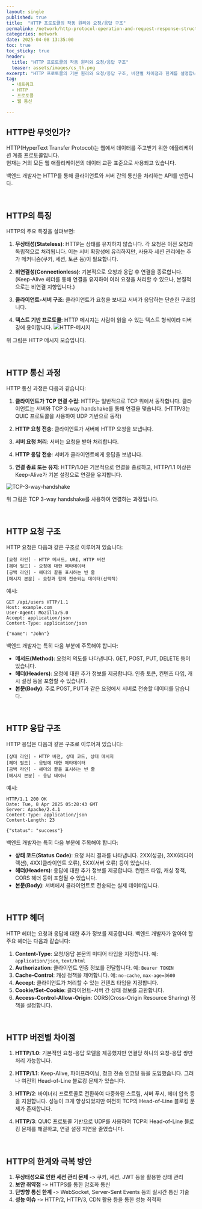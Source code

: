 ```yaml
---
layout: single
published: true
title:  "HTTP 프로토콜의 작동 원리와 요청/응답 구조"
permalink: /network/http-protocol-operation-and-request-response-structure
categories: network
date: 2025-04-08 13:35:00
toc: true
toc_sticky: true
header:
  title: "HTTP 프로토콜의 작동 원리와 요청/응답 구조"
  teaser: assets/images/cs_th.png
excerpt: "HTTP 프로토콜의 기본 원리와 요청/응답 구조, 버전별 차이점과 한계를 설명합니다."
tag:   
  - 네트워크 
  - HTTP
  - 프로토콜
  - 웹 통신

---
```


## HTTP란 무엇인가?

HTTP(HyperText Transfer Protocol)는 웹에서 데이터를 주고받기 위한 애플리케이션 계층 프로토콜입니다.  
현재는 거의 모든 웹 애플리케이션의 데이터 교환 표준으로 사용되고 있습니다.

백엔드 개발자는 HTTP를 통해 클라이언트와 서버 간의 통신을 처리하는 API를 만듭니다.

<br>

## HTTP의 특징

HTTP의 주요 특징을 살펴보면:

1. **무상태성(Stateless)**: HTTP는 상태를 유지하지 않습니다. 각 요청은 이전 요청과 독립적으로 처리됩니다. 이는 서버 확장성에 유리하지만, 사용자 세션 관리에는 추가 메커니즘(쿠키, 세션, 토큰 등)이 필요합니다.

2. **비연결성(Connectionless)**: 기본적으로 요청과 응답 후 연결을 종료합니다. (Keep-Alive 헤더를 통해 연결을 유지하여 여러 요청을 처리할 수 있으나, 본질적으로는 비연결 지향입니다.)

3. **클라이언트-서버 구조**: 클라이언트가 요청을 보내고 서버가 응답하는 단순한 구조입니다.

4. **텍스트 기반 프로토콜**: HTTP 메시지는 사람이 읽을 수 있는 텍스트 형식이라 디버깅에 용이합니다.
![HTTP-메시지](https://github.com/user-attachments/assets/6065e064-2519-4bb4-a97d-dcf4266058f6)

위 그림은 HTTP 메시지 모습입니다.

<br>

## HTTP 통신 과정

HTTP 통신 과정은 다음과 같습니다:

1. **클라이언트가 TCP 연결 수립**: HTTP는 일반적으로 TCP 위에서 동작합니다. 클라이언트는 서버와 TCP 3-way handshake를 통해 연결을 맺습니다. (HTTP/3는 QUIC 프로토콜을 사용하여 UDP 기반으로 동작)

2. **HTTP 요청 전송**: 클라이언트가 서버에 HTTP 요청을 보냅니다.

3. **서버 요청 처리**: 서버는 요청을 받아 처리합니다.

4. **HTTP 응답 전송**: 서버가 클라이언트에게 응답을 보냅니다.

5. **연결 종료 또는 유지**: HTTP/1.0은 기본적으로 연결을 종료하고, HTTP/1.1 이상은 Keep-Alive가 기본 설정으로 연결을 유지합니다.

![TCP-3-way-handshake](https://github.com/user-attachments/assets/f4d8c460-d52e-46db-b300-af393ea8d887)

위 그림은 TCP 3-way handshake를 사용하여 연결하는 과정입니다.

<br>


## HTTP 요청 구조

HTTP 요청은 다음과 같은 구조로 이루어져 있습니다:


```
[요청 라인] - HTTP 메서드, URI, HTTP 버전
[헤더 필드] - 요청에 대한 메타데이터
[공백 라인] - 헤더의 끝을 표시하는 빈 줄
[메시지 본문] - 요청과 함께 전송되는 데이터(선택적)
```

예시:

```
GET /api/users HTTP/1.1
Host: example.com
User-Agent: Mozilla/5.0
Accept: application/json
Content-Type: application/json

{"name": "John"}
```

백엔드 개발자는 특히 다음 부분에 주목해야 합니다:

- **메서드(Method)**: 요청의 의도를 나타냅니다. GET, POST, PUT, DELETE 등이 있습니다.
- **헤더(Headers)**: 요청에 대한 추가 정보를 제공합니다. 인증 토큰, 컨텐츠 타입, 캐시 설정 등을 포함할 수 있습니다.
- **본문(Body)**: 주로 POST, PUT과 같은 요청에서 서버로 전송할 데이터를 담습니다.


<br>

## HTTP 응답 구조

HTTP 응답은 다음과 같은 구조로 이루어져 있습니다:

```
[상태 라인] - HTTP 버전, 상태 코드, 상태 메시지
[헤더 필드] - 응답에 대한 메타데이터
[공백 라인] - 헤더의 끝을 표시하는 빈 줄
[메시지 본문] - 응답 데이터
```

예시:

```
HTTP/1.1 200 OK
Date: Tue, 8 Apr 2025 05:28:43 GMT
Server: Apache/2.4.1
Content-Type: application/json
Content-Length: 23

{"status": "success"}
```

백엔드 개발자는 특히 다음 부분에 주목해야 합니다:

- **상태 코드(Status Code)**: 요청 처리 결과를 나타냅니다. 2XX(성공), 3XX(리다이렉션), 4XX(클라이언트 오류), 5XX(서버 오류) 등이 있습니다.
- **헤더(Headers)**: 응답에 대한 추가 정보를 제공합니다. 컨텐츠 타입, 캐싱 정책, CORS 헤더 등이 포함될 수 있습니다.
- **본문(Body)**: 서버에서 클라이언트로 전송되는 실제 데이터입니다.


<br>


## HTTP 헤더

HTTP 헤더는 요청과 응답에 대한 추가 정보를 제공합니다. 백엔드 개발자가 알아야 할 주요 헤더는 다음과 같습니다:

1. **Content-Type**: 요청/응답 본문의 미디어 타입을 지정합니다. 예: `application/json`, `text/html`
2. **Authorization**: 클라이언트 인증 정보를 전달합니다. 예: `Bearer TOKEN`
3. **Cache-Control**: 캐싱 정책을 제어합니다. 예: `no-cache`, `max-age=3600`
4. **Accept**: 클라이언트가 처리할 수 있는 컨텐츠 타입을 지정합니다.
5. **Cookie/Set-Cookie**: 클라이언트-서버 간 상태 정보를 교환합니다.
6. **Access-Control-Allow-Origin**: CORS(Cross-Origin Resource Sharing) 정책을 설정합니다.


<br>


## HTTP 버전별 차이점

1. **HTTP/1.0**: 기본적인 요청-응답 모델을 제공했지만 연결당 하나의 요청-응답 쌍만 처리 가능합니다.

2. **HTTP/1.1**: Keep-Alive, 파이프라이닝, 청크 전송 인코딩 등을 도입했습니다. 그러나 여전히 Head-of-Line 블로킹 문제가 있습니다.

3. **HTTP/2**: 바이너리 프로토콜로 전환하여 다중화된 스트림, 서버 푸시, 헤더 압축 등을 지원합니다. 성능이 크게 향상되었지만 여전히 TCP의 Head-of-Line 블로킹 문제가 존재합니다.

4. **HTTP/3**: QUIC 프로토콜 기반으로 UDP를 사용하여 TCP의 Head-of-Line 블로킹 문제를 해결하고, 연결 설정 지연을 줄였습니다.



<br>


## HTTP의 한계와 극복 방안

1. **무상태성으로 인한 세션 관리 문제** -> 쿠키, 세션, JWT 등을 활용한 상태 관리
2. **보안 취약점** -> HTTPS를 통한 암호화 통신
3. **단방향 통신 한계** -> WebSocket, Server-Sent Events 등의 실시간 통신 기술
4. **성능 이슈** -> HTTP/2, HTTP/3, CDN 활용 등을 통한 성능 최적화

